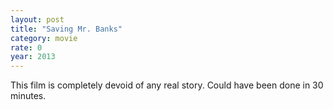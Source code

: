 ```yaml
---
layout: post
title: "Saving Mr. Banks"
category: movie
rate: 0
year: 2013
---
```


This film is completely devoid of any real story. Could have been done in 30 minutes.
